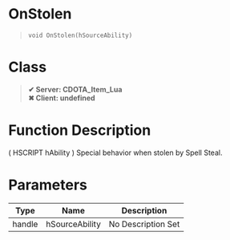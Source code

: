 # OnStolen
> `void OnStolen(hSourceAbility)`
# Class
> __✔ Server: CDOTA_Item_Lua__  
> __✖ Client: undefined__  
# Function Description
( HSCRIPT hAbility ) Special behavior when stolen by Spell Steal.
# Parameters
Type|Name|Description
--|--|--
handle|hSourceAbility|No Description Set
